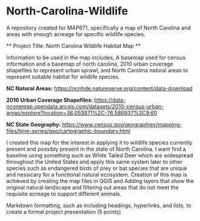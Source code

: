 # North-Carolina-Wildlife
A repository created for MAP671, specifically a map of North Carolina and areas with enough acreage for specific wildlife species.

** Project Title: North Carolina Wildlife Habitat Map **

Information to be used in the map includes, A basemap used for census information and a basemap of north carolina, 2010 urban coverage shapefiles to represent urban sprawl, and North Carolina natural areas to represent suitable habitat for wildlife species.

**NC Natural Areas:** https://ncnhde.natureserve.org/content/data-download

**2010 Urban Coverage Shapefiles:** https://data-nconemap.opendata.arcgis.com/datasets/2010-census-urban-areas/explore?location=36.053871%2C-76.586937%2C9.60

**NC State Geography:** https://www.census.gov/geographies/mapping-files/time-series/geo/cartographic-boundary.html

I created this map for the interest in applying it to wildlife species currently present and possibly present in the state of North Carolina. I want find a baseline using something such as White Tailed Deer which are widespread throughout the United States and apply this same system later to other species such as endangered birds of prey or bat species that are unique and nessicary for a functional natural ecosystem. Creation of this map is achieved by creating the map files in QGIS and Adding layers that show the original natural landscape and filtering out areas that do not meet the requisite acreage to support different animals.

Markdown formatting, such as including headings, hyperlinks, and lists, to create a formal project presentation (5 points)
